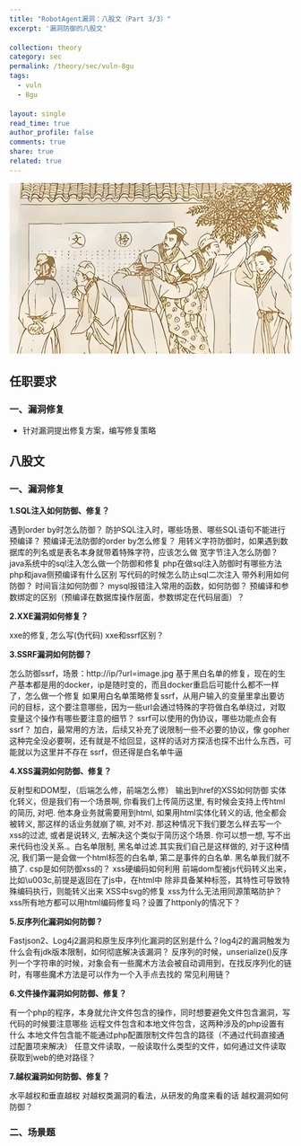 ```yaml
---
title: "RobotAgent漏洞：八股文（Part 3/3）"
excerpt: '漏洞防御的八股文'

collection: theory
category: sec
permalink: /theory/sec/vuln-8gu
tags: 
  - vuln
  - 8gu

layout: single
read_time: true
author_profile: false
comments: true
share: true
related: true
---
```


![](../../images/theory/8gu.png)

## 任职要求

### 一、漏洞修复

- 针对漏洞提出修复方案，编写修复策略

## 八股文

### 一、漏洞修复

**1.SQL注入如何防御、修复？**

遇到order by时怎么防御？
防护SQL注入时，哪些场景、哪些SQL语句不能进行预编译？
预编译无法防御的order by怎么修复？
用转义字符防御时，如果遇到数据库的列名或是表名本身就带着特殊字符，应该怎么做
宽字节注入怎么防御？
java系统中的sql注入怎么做一个防御和修复
php在做sql注入防御时有哪些方法
php和java侧预编译有什么区别
写代码的时候怎么防止sql二次注入
带外利用如何防御？
时间盲注如何防御？
mysql报错注入常用的函数，如何防御？
预编译和参数绑定的区别（预编译在数据库操作层面，参数绑定在代码层面）？

**2.XXE漏洞如何修复？**

xxe的修复, 怎么写(伪代码) 
xxe和ssrf区别？

**3.SSRF漏洞如何防御？**

怎么防御ssrf，场景：http://ip/?url=image.jpg
基于黑白名单的修复，现在的生产基本都是用的docker，ip是随时变的，而且docker重启后可能什么都不一样了，怎么做一个修复
如果用白名单策略修复ssrf，从用户输入的变量里拿出要访问的目标，这个要注意哪些，因为一些url会通过特殊的字符做白名单绕过，对取变量这个操作有哪些要注意的细节？
ssrf可以使用的伪协议，哪些功能点会有ssrf？
加白，最常用的方法，后续又补充了说限制一些不必要的协议，像 gopher 这种完全没必要啊，还有就是不给回显，这样的话对方探活也探不出什么东西，可能就以为这里并不存在 ssrf，但还得是白名单牛逼

**4.XSS漏洞如何防御、修复？**

反射型和DOM型，（后端怎么修，前端怎么修）
输出到href的XSS如何防御
实体化转义，但是我们有一个场景啊, 你看我们上传简历这里, 有时候会支持上传html的简历, 对吧. 他本身业务就需要用到html, 如果用html实体化转义的话, 他全都会被转义, 那这样的话业务就崩了嘛, 对不对. 那这种情况下我们要怎么样去写一个xss的过滤, 或者是说转义, 去解决这个类似于简历这个场景. 你可以想一想, 写不出来代码也没关系.。白名单限制, 黑名单过滤.其实我们自己是这样做的, 对于这种情况, 我们第一是会做一个html标签的白名单, 第二是事件的白名单. 黑名单我们就不搞了.
csp是如何防御xss的？
xss硬编码如何利用   前端dom型被js代码转义出来，比如\u003c,前提是返回在了js中，在html中
除非具备某种标签，其特性可导致特殊编码执行，则能转义出来 
XSS中svg的修复
xss为什么无法用同源策略防护？
xss所有地方都可以用html编码修复吗？设置了httponly的情况下？

**5.反序列化漏洞如何防御？**

Fastjson2、Log4j2漏洞和原生反序列化漏洞的区别是什么？log4j2的漏洞触发为什么会有jdk版本限制，如何彻底解决该漏洞？
反序列的时候，unserialize()反序列一个字符串的时候，对象会有一些魔术方法会被自动调用到，在找反序列化的链时，有哪些魔术方法是可以作为一个入手点去找的
常见利用链？

**6.文件操作漏洞如何防御、修复？**

有一个php的程序，本身就允许文件包含的操作，同时想要避免文件包含漏洞，写代码的时候要注意哪些
远程文件包含和本地文件包含，这两种涉及的php设置有什么
本地文件包含能不能通过php配置限制文件包含的路径（不通过代码直接通过配置项来解决）
任意文件读取，一般读取什么类型的文件，如何通过文件读取获取到web的绝对路径？

**7.越权漏洞如何防御、修复？**

水平越权和垂直越权
对越权类漏洞的看法，从研发的角度来看的话
越权漏洞如何防御？

### 二、场景题
